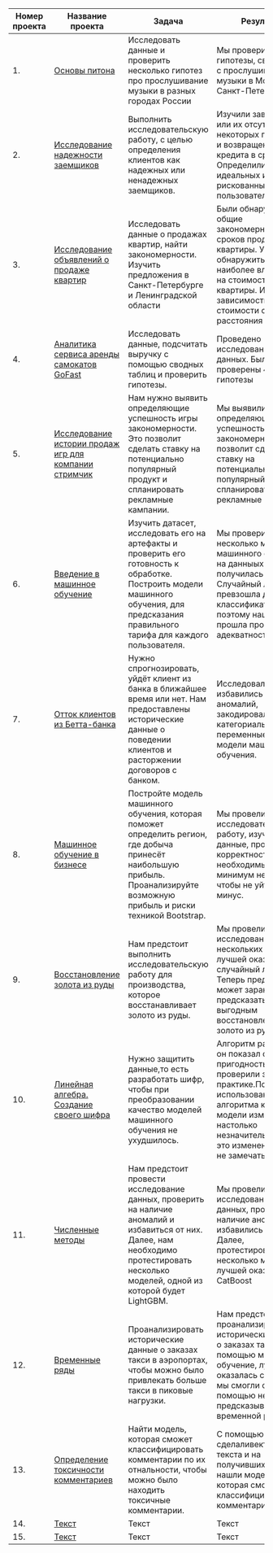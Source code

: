 | Номер проекта   | Название проекта   | Задача|Результат | Используемые технологии|
| ------- | -------- | ----|---| ---|
| 1.  | [Основы питона](https://github.com/MadMan911/repo_with_ml_studying_projects/blob/main/projects/basics_of_python_proj_1)  | Исследовать данные и проверить несколько гипотез про прослушивание музыки в разных городах России | Мы проверили три гипотезы, связанные с прослушиванием музыки в Москве и Санкт-Петербурге| `pandas`|
| 2.   | [Исследование надежности заемщиков](https://github.com/MadMan911/repo_with_ml_studying_projects/blob/main/projects/checking_reliable_borrower_proj_2)    |Выполнить исследовательскую работу, с целью определения клиентов как надежных или ненадежных заемщиков. | Изучили зависимости или их отсутсвие у некоторых признаков и возвращения кредита в срок. Определили идеальных и рискованных пользователей|`pandas`| 
| 3.   | [Исследование объявлений о продаже квартир](https://github.com/MadMan911/repo_with_ml_studying_projects/blob/main/projects/apartment_sales_survey_proj_3)    |Исследовать данные о продажах квартир, найти закономерности. Изучить предложения в Санкт-Петербурге и Ленинградской области  | Были обнаружены общие закономерности сроков продаж квартиры. Удалось обнаружить фактор наиболее влияющий на стоимость квартиры. Изучение зависимости стоимости от расстояния от центра |`pandas`, `seaborn`|
| 4.   | [Аналитика сервиса аренды самокатов GoFast](https://github.com/MadMan911/repo_with_ml_studying_projects/blob/main/projects/scooter_rental_service_analytics_proj_4)    |Исследовать данные, подсчитать выручку с помощью сводных таблиц и проверить гипотезы. | Проведено исследование данных. Были проверены 4 гипотезы |`pandas`, `scipy`, `matplotlib`, `numpy`|
| 5.   | [Исследование истории продаж игр для компании стримчик](https://github.com/MadMan911/repo_with_ml_studying_projects/tree/main/projects/game_sales_research_proj_5)    |Нам нужно выявить определяющие успешность игры закономерности. Это позволит сделать ставку на потенциально популярный продукт и спланировать рекламные кампании. | Мы выявили определяющие успешность игры закономерности. Это позволит сделать ставку на потенциально популярный продукт и спланировать рекламные кампании.|`pandas`, `matplotlib`, `numpy`|
| 6.   | [Введение в машинное обучение](https://github.com/MadMan911/repo_with_ml_studying_projects/tree/main/projects/introduction_to_ml_proj_6)    |Изучить датасет, исследовать его на артефакты и проверить его готовность к обработке. Построить модели машинного обучения, для предсказания правильного тарифа для каждого пользователя. | Мы проверили несколько моделей машинного обучения на данныых и лучшей получилась модель Случайный лес. Она превзошла дамми классификатор, поэтому наша модель прошла проверку на адекватность.|`pandas`, `matplotlib`, `numpy`, `sklearn`| 
| 7.   | [Отток клиентов из Бетта-банка](https://github.com/MadMan911/repo_with_ml_studying_projects/tree/main/projects/cutomer_outflow_proj_7)    |Нужно спрогнозировать, уйдёт клиент из банка в ближайшее время или нет. Hам предоставлены исторические данные о поведении клиентов и расторжении договоров с банком. | Исследовали данные, избавились от аномалий, закодировали категориальные переменные, обучили модели машинного обучения. |`pandas`, `matplotlib`, `numpy`, `sklearn`| 
| 8.   | [Машинное обучение в бизнесе](https://github.com/MadMan911/repo_with_ml_studying_projects/tree/main/projects/ml_in_business_proj_8)    |Постройте модель машинного обучения, которая поможет определить регион, где добыча принесёт наибольшую прибыль. Проанализируйте возможную прибыль и риски техникой Bootstrap. | Мы провели исследовательскую работу, изучили данные, проверили их корректность. Узнали необходимый минимум нефти, чтобы не уйти в минус.|`pandas`, `matplotlib`, `numpy`, `sklearn`,`Bootstrap`,`seaborn`| 
| 9.   | [Восстановление золота из руды](https://github.com/MadMan911/repo_with_ml_studying_projects/tree/main/projects/recovery_of_gold_from_ore_proj_9)    |Нам предстоит выполнить исследовательскую работу для производства, которое восстанавливает золото из руды. | Мы провели исследование нескольких моделей, лучшей оказался случайный лес. Теперь предприятие может заранее предсказать будет ли выгодным восстановление золото из руды.|`pandas`, `matplotlib`, `numpy`, `sklearn`,`Bootstrap`,`seaborn`, `tqdm`| 
| 10.   | [Линейная алгебра. Создание своего шифра](https://github.com/MadMan911/repo_with_ml_studying_projects/tree/main/projects/linal_making_chipher_10)    |Нужно защитить данные,то есть разработать шифр, чтобы при преобразовании качество моделей машинного обучения не ухудшилось. | Алгоритм разработан, он показал свою пригодность и мы проверили это на практике.После использования алгоритма качество модели изменилось настолько незначительно, что это изменение можно не замечать.|`pandas`, `matplotlib`, `numpy`, `sklearn`,`seaborn`, `tqdm`|
| 11.   | [Численные методы](https://github.com/MadMan911/repo_with_ml_studying_projects/tree/main/projects/numerical_methods_11)    |Нам предстоит провести исследование данных, проверить на наличие аномалий и избавиться от них. Далее, нам необходимо протестировать несколько моделей, одной из которой будет LightGBM. | Мы провели исследование данных, проверили на наличие аномалий и избавились от них. Далее, протестировали несколько моделей, лучшей оказалась CatBoost|`pandas`, `matplotlib`, `numpy`, `sklearn`,`seaborn`, `tqdm`, `lightgbm`,`catboost`|
| 12.   | [Временные ряды](https://github.com/MadMan911/repo_with_ml_studying_projects/tree/main/projects/time_series_12)    | Проанализировать исторические данные о заказах такси в аэропортах, чтобы можно было привлекать больше такси в пиковые нагрузки. | Нам предстояло проанализировать исторические данные о заказах такси с помощью машинного обучение, лучшей оказалась catboost и мы смогли с ее помощью неплохо предсказывать временной ряд|`pandas`, `matplotlib`, `numpy`, `sklearn`, `tqdm`,`catboost`|
| 13.  | [Определение токсичности комментариев](https://github.com/MadMan911/repo_with_ml_studying_projects/tree/main/projects/ml_for_texts_13)    |Найти модель, которая сможет классифицировать комментарии по их отнальности, чтобы можно было находить токсичные комментарии. | С помощью BERT сделаливекторизацию текста и на получившихся данных нашли модель, которая смогла классифицировать комментарии. |`pandas`, `matplotlib`, `numpy`, `sklearn`, `tqdm`,`catboost`| 
| 14.   | [Текст]()    |Текст | Текст|`pandas`|
| 15.   | [Текст]()    |Текст | Текст|`pandas`|
